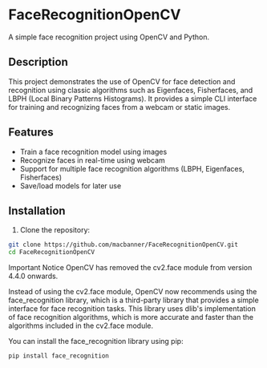 # FaceRecognitionOpenCV

A simple face recognition project using OpenCV and Python.

## Description

This project demonstrates the use of OpenCV for face detection and recognition using classic algorithms such as Eigenfaces, Fisherfaces, and LBPH (Local Binary Patterns Histograms). It provides a simple CLI interface for training and recognizing faces from a webcam or static images.

## Features

- Train a face recognition model using images
- Recognize faces in real-time using webcam
- Support for multiple face recognition algorithms (LBPH, Eigenfaces, Fisherfaces)
- Save/load models for later use

## Installation

1. Clone the repository:

```bash
git clone https://github.com/macbanner/FaceRecognitionOpenCV.git
cd FaceRecognitionOpenCV
```

Important Notice
OpenCV has removed the cv2.face module from version 4.4.0 onwards. 

Instead of using the cv2.face module, OpenCV now recommends using the face_recognition library, which is a third-party library that provides a simple interface for face recognition tasks. This library uses dlib's implementation of face recognition algorithms, which is more accurate and faster than the algorithms included in the cv2.face module.

You can install the face_recognition library using pip:

```bash
pip install face_recognition
```

